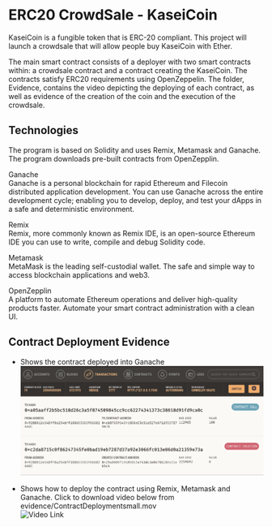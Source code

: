 # ERC20 CrowdSale - KaseiCoin

KaseiCoin is a fungible token that is ERC-20 compliant. This project will launch a crowdsale that will allow people buy KaseiCoin with Ether.

The main smart contract consists of a deployer with two smart contracts within: a crowdsale contract and a contract creating the KaseiCoin.
The contracts satisfy ERC20 requirements using OpenZeppelin. The folder,  Evidence, contains the video depicting the deploying of each contract, as well as evidence of the creation of the coin and the execution of the crowdsale.


## Technologies

The program is based on Solidity and uses Remix, Metamask and Ganache. The program downloads pre-built contracts from OpenZepplin. 

Ganache <br>
Ganache is a personal blockchain for rapid Ethereum and Filecoin distributed application development. You can use Ganache across the entire development cycle; enabling you to develop, deploy, and test your dApps in a safe and deterministic environment.

Remix <br>
Remix, more commonly known as Remix IDE, is an open-source Ethereum IDE you can use to write, compile and debug Solidity code.

Metamask <br>
MetaMask is the leading self-custodial wallet. The safe and simple way to access blockchain applications and web3.

OpenZepplin <br>
A platform to automate Ethereum operations and deliver high-quality products faster. Automate your smart contract administration with a clean UI.


## Contract Deployment Evidence

* Shows the contract deployed into Ganache <br>
    <img title="Deployment Contract" alt="Contact Deployment" src="/evidence/GanacheContractDeployment.png"> <br>



* Shows how to deploy the contract using Remix, Metamask and Ganache. Click to download video below from evidence/ContractDeploymentsmall.mov <br>
    <img title="Deployment Video" alt="Video Link" src="/evidence/ContractDeploymentsmall.mov"> <br>
